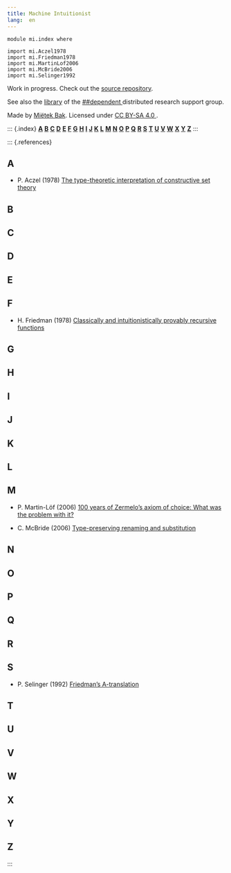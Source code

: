 ```yaml
---
title: Machine Intuitionist
lang:  en
---
```


```
module mi.index where

import mi.Aczel1978
import mi.Friedman1978
import mi.MartinLof2006
import mi.McBride2006
import mi.Selinger1992
```

Work in progress.  Check out the [source repository](https://github.com/mietek/research/).

See also the [library](https://github.com/dpndnt/library) of the [##dependent
](ircs://irc.libera.chat:6697/##dependent) distributed research support group.

Made by [Miëtek Bak](https://mietek.io/).  Licensed under [CC BY-SA 4.0
](https://creativecommons.org/licenses/by-sa/4.0/).


<!-- ******************************************************************************************* -->

::: {.index}
[**A**](#a) [**B**](#b) [**C**](#c) [**D**](#d) [**E**](#e) [**F**](#f) [**G**](#g) [**H**](#h)
[**I**](#i) [**J**](#j) [**K**](#k) [**L**](#l) [**M**](#m) [**N**](#n) [**O**](#o) [**P**](#p)
[**Q**](#q) [**R**](#r) [**S**](#s) [**T**](#t) [**U**](#u) [**V**](#v) [**W**](#w) [**X**](#x)
[**Y**](#y) [**Z**](#z)
:::

::: {.references}

## A

-  P. Aczel (1978) [The type-theoretic interpretation of constructive set theory
   ](mi.Aczel1978.html)

## B

## C

## D

## E

## F

-  H. Friedman (1978) [Classically and intuitionistically provably recursive functions
   ](mi.Friedman1978.html)

## G

## H

## I

## J

## K

## L

## M

-  P. Martin-Löf (2006) [100 years of Zermelo’s axiom of choice: What was the problem with it?
   ](mi.MartinLof2006.html)

-  C. McBride (2006) [Type-preserving renaming and substitution](mi.McBride2006.html)

## N

## O

## P

## Q

## R

## S

-  P. Selinger (1992) [Friedman’s A-translation](mi.Selinger1992.html)

## T

## U

## V

## W

## X

## Y

## Z

:::
